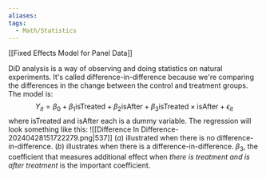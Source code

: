 ```yaml
---
aliases: 
tags:
  - Math/Statistics
---
```

[[Fixed Effects Model for Panel Data]]

DiD analysis is a way of observing and doing statistics on natural experiments. It's called difference-in-difference because we're comparing the differences in the change between the control and treatment groups. The model is:
$$
Y_{it}=\beta_{0}+\beta_{1}\text{isTreated}+\beta_{2}\text{isAfter}+\beta_{3}\text{isTreated}\times \text{isAfter}+\epsilon_{it}
$$
where $\text{isTreated}$ and $\text{isAfter}$ each is a dummy variable. The regression will look something like this:
![[Difference In Difference-20240428151722279.png|537]]
$(a)$ illustrated when there is no difference-in-difference. $(b)$ illustrates when there is a difference-in-difference. $\beta_{3}$, the coefficient that measures additional effect when *there is treatment and is after treatment* is the important coefficient.

